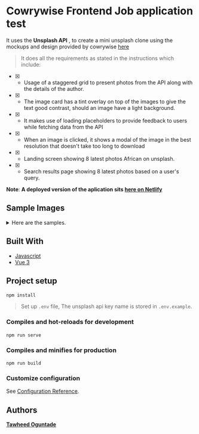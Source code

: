 # Cowrywise Frontend Job application test

It uses the **Unsplash API** , to create a mini unsplash clone using the mockups and design provided by cowrywise [here](https://www.notion.so/cowrywise/Frontend-Engineer-Test-3a4aeb677c604ca9b41cdac102d2f974)



> It does all the requirements as stated in the instructions which include:

- [x] - Usage of a staggered grid to present photos from the API along with the details of the author.
- [x] - The image card has a tint overlay on top of the images to give the text good contrast, should an image have a light background.
- [x] - It makes use of loading placeholders to provide feedback to users while fetching data from the API
- [x] - When an image is clicked, it shows a modal of the image in the best resolution that doesn't take too long to download
- [x] - Landing screen showing 8 latest photos African on unsplash.
- [x] - Search results page showing 8 latest photos based on 
a user's query.

**Note**: **A deployed version of the aplication sits [here on Netlify](https://cowrywise-frontend-test.netlify.app/)**

## Sample Images
<details>
<summary>Here are the samples.</summary>

![Search](./images/search_results.png)
![Landing Screen](./images/landing_screen.png)
![Lazy loading](./images/lazy_loading.png)
![Loading](./images/loading.png)
![Modal](./images/modal.png)

</details>

## Built With

- [Javascript](https://www.javascript.com/)
- [Vue 3](https://v3.vuejs.org/)

## Project setup
```
npm install
```

> Set up `.env` file, The unsplash api key name is stored in `.env.example`. 


### Compiles and hot-reloads for development
```
npm run serve
```

### Compiles and minifies for production
```
npm run build
```

### Customize configuration
See [Configuration Reference](https://cli.vuejs.org/config/).


## Authors

**[Tawheed Oguntade](https://github.com/TWEEDOriginal/)**
